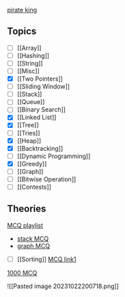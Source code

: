 [pirate king](https://www.piratekingdom.com/leetcode/cheat-sheet)
## Topics

- [ ] [[Array]]
- [ ] [[Hashing]]
- [ ]  [[String]]
- [ ] [[Misc]]
- [x] [[Two Pointers]]
- [ ] [[Sliding Window]]
- [ ] [[Stack]]
- [ ] [[Queue]]
- [ ] [[Binary Search]]
- [x] [[Linked List]]
- [x] [[Tree]]
- [ ] [[Tries]]
- [x] [[Heap]]
- [x] [[Backtracking]]
- [ ] [[Dynamic Programming]]
- [x] [[Greedy]]
- [ ] [[Graph]]
- [ ] [[Bitwise Operation]]
- [ ] [[Contests]]

## Theories
[MCQ playlist](https://www.youtube.com/playlist?list=PLYT7YDstBQmGeekQGnqZinp52hJ6U_wXh)
- [stack MCQ](https://www.youtube.com/watch?v=UxnDf7UiS_4)
- [graph MCQ](https://www.youtube.com/watch?v=65xbJTJvyHI)
- [ ] [[Sorting]]
[MCQ link1](https://www.youtube.com/watch?v=Rtr1hvyOlh0)


[1000 MCQ](https://www.sanfoundry.com/1000-data-structure-questions-answers/)

![[Pasted image 20231022200718.png]]
